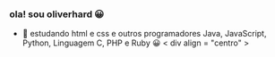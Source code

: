 ### ola! sou oliverhard 😀
- 🌱 estudando html e css e outros programadores Java, JavaScript, Python, Linguagem C, PHP e Ruby 😀
<  div align = "centro" >

 
